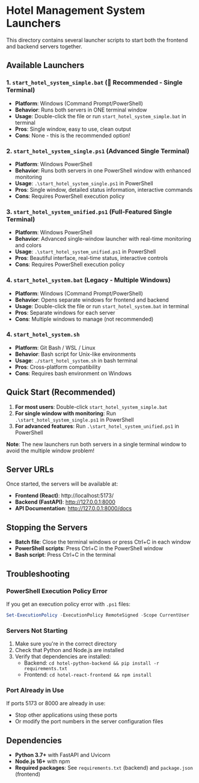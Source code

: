 # Hotel Management System Launchers

This directory contains several launcher scripts to start both the frontend and backend servers together.

## Available Launchers

### 1. `start_hotel_system_simple.bat` (🌟 Recommended - Single Terminal)
- **Platform**: Windows (Command Prompt/PowerShell)
- **Behavior**: Runs both servers in ONE terminal window
- **Usage**: Double-click the file or run `start_hotel_system_simple.bat` in terminal
- **Pros**: Single window, easy to use, clean output
- **Cons**: None - this is the recommended option!

### 2. `start_hotel_system_single.ps1` (Advanced Single Terminal)
- **Platform**: Windows PowerShell
- **Behavior**: Runs both servers in one PowerShell window with enhanced monitoring
- **Usage**: `.\start_hotel_system_single.ps1` in PowerShell
- **Pros**: Single window, detailed status information, interactive commands
- **Cons**: Requires PowerShell execution policy

### 3. `start_hotel_system_unified.ps1` (Full-Featured Single Terminal)
- **Platform**: Windows PowerShell
- **Behavior**: Advanced single-window launcher with real-time monitoring and colors
- **Usage**: `.\start_hotel_system_unified.ps1` in PowerShell
- **Pros**: Beautiful interface, real-time status, interactive controls
- **Cons**: Requires PowerShell execution policy

### 4. `start_hotel_system.bat` (Legacy - Multiple Windows)
- **Platform**: Windows (Command Prompt/PowerShell)
- **Behavior**: Opens separate windows for frontend and backend
- **Usage**: Double-click the file or run `start_hotel_system.bat` in terminal
- **Pros**: Separate windows for each server
- **Cons**: Multiple windows to manage (not recommended)

### 4. `start_hotel_system.sh`
- **Platform**: Git Bash / WSL / Linux
- **Behavior**: Bash script for Unix-like environments
- **Usage**: `./start_hotel_system.sh` in bash terminal
- **Pros**: Cross-platform compatibility
- **Cons**: Requires bash environment on Windows

## Quick Start (Recommended)

1. **For most users**: Double-click `start_hotel_system_simple.bat`
2. **For single window with monitoring**: Run `.\start_hotel_system_single.ps1` in PowerShell
3. **For advanced features**: Run `.\start_hotel_system_unified.ps1` in PowerShell

**Note**: The new launchers run both servers in a single terminal window to avoid the multiple window problem!

## Server URLs

Once started, the servers will be available at:

- **Frontend (React)**: http://localhost:5173/
- **Backend (FastAPI)**: http://127.0.0.1:8000
- **API Documentation**: http://127.0.0.1:8000/docs

## Stopping the Servers

- **Batch file**: Close the terminal windows or press Ctrl+C in each window
- **PowerShell scripts**: Press Ctrl+C in the PowerShell window
- **Bash script**: Press Ctrl+C in the terminal

## Troubleshooting

### PowerShell Execution Policy Error
If you get an execution policy error with `.ps1` files:
```powershell
Set-ExecutionPolicy -ExecutionPolicy RemoteSigned -Scope CurrentUser
```

### Servers Not Starting
1. Make sure you're in the correct directory
2. Check that Python and Node.js are installed
3. Verify that dependencies are installed:
   - Backend: `cd hotel-python-backend && pip install -r requirements.txt`
   - Frontend: `cd hotel-react-frontend && npm install`

### Port Already in Use
If ports 5173 or 8000 are already in use:
- Stop other applications using these ports
- Or modify the port numbers in the server configuration files

## Dependencies

- **Python 3.7+** with FastAPI and Uvicorn
- **Node.js 16+** with npm
- **Required packages**: See `requirements.txt` (backend) and `package.json` (frontend)